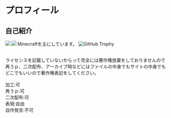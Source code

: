 # プロフィール
## 自己紹介
Minecraftを主にしています。
![GitHub Trophy](https://github-profile-trophy.vercel.app/?username=PTOM76)
<a href="https://github-readme-stats.vercel.app/api/top-langs/?username=PTOM76"><img align="left" src="https://github-readme-stats.vercel.app/api/top-langs/?username=PTOM76&langs_count=10" /></a>
<a href="https://github-readme-stats.vercel.app/api?username=PTOM76&show_icons=true&count_private=true"><img align="left" src="https://github-readme-stats.vercel.app/api?username=PTOM76&show_icons=true&count_private=true" /></a>
<div clear="left">
<br />
ライセンスを記載していないからって完全には著作権放棄をしておりませんので再うｐ、二次配布、アーカイブ時などにはファイルの中身でもサイトの中身でもどこでもいいので著作権表記をしてください。
<br /><br />
加工:可<br />
再うｐ:可<br />
二次配布:可<br />
表現:自由<br />
自作発言:不可<br />
</div>
